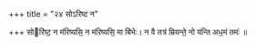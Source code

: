 +++
title = "२४ सोऽरिष्ट न"

+++
सोरि॑ष्ट॒ न म॑रिष्यसि॒ न म॑रिष्यसि॒ मा बि॑भेः। न वै तत्र॑ म्रियन्ते॒ नो य॑न्ति अध॒मं तमः॑ ॥